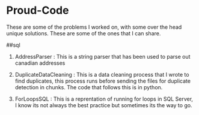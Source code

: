 # Proud-Code
These are some of the problems I worked on, with some over the head unique solutions.
These are some of the ones that I can share.


##sql

1. AddressParser : 
  This is a string parser that has been used to parse out canadian addresses
  
  
2. DuplicateDataCleaning :
  This is a data cleaning process that I wrote to find duplicates, this process runs before sending the files for duplicate detection in chunks.
  The code that follows this is in python.
  
3. ForLoopsSQL : 
  This is a reprentation of running for loops in SQL Server, I know its not always the best practice but sometimes its the way to go.
  
  
 
